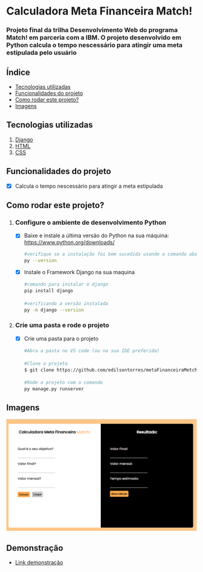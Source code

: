 # Calculadora Meta Financeira Match!

### Projeto final da trilha Desenvolvimento Web do programa Match! em parceria com a IBM. O projeto desenvolvido em Python calcula o tempo nescessário para atingir uma meta estipulada pelo usuário

## Índice
- <a href="#tecnologias-utilizadas">Tecnologias utilizadas</a>
- <a href="#funcionalidades-do-projeto">Funcionalidades do projeto</a>
- <a href="#como-rodar-este-projeto">Como rodar este projeto?</a>
- <a href="#imagens">Imagens</a>

## Tecnologias utilizadas

1. [Django](https://docs.djangoproject.com/en/4.2/)
2. [HTML]()
3. [CSS]()

## Funcionalidades do projeto
- [x] Calcula o tempo nescessário para atingir a meta estipulada

## Como rodar este projeto?
1. ### Configure o ambiente de desenvolvimento Python
    - [x] Baixe e instale a última versão do Python na sua máquina: https://www.python.org/downloads/
        ```bash
        #verifique se a instalação foi bem sucedida usando o comando abaixo no seu terminal
        py --version
        ```
    - [x] Instale o Framework Django na sua maquina
        ```bash
        #comando para instalar o django
        pip install django

        #verificando a versão instalada
        py -m django --version
        ```
2. ### Crie uma pasta e rode o projeto
    - [x] Crie uma pasta para o projeto
        ```bash
        #Abra a pasta no VS code (ou na sua IDE preferida)

        #Clone o projeto
        $ git clone https://github.com/edilsontorres/metaFinanceiraMetch.git

        #Rode o projeto com o comando
        py manage.py runserver
        ```
## Imagens
![Calculadora Layout](/img.PNG)

## Demonstração
- [Link demonstração](https://desafioibge.azurewebsites.net/swagger/index.html)

